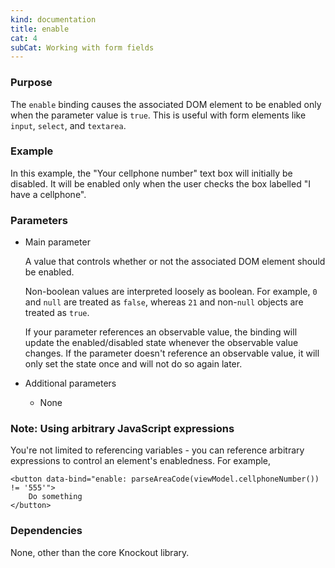 ```yaml
---
kind: documentation
title: enable
cat: 4
subCat: Working with form fields
---
```


### Purpose
The `enable` binding causes the associated DOM element to be enabled only when the parameter value is `true`. This is useful with form elements like `input`, `select`, and `textarea`.

### Example

<live-example params='id: "enable-binding"'></live-example>

In this example, the "Your cellphone number" text box will initially be disabled. It will be enabled only when the user checks the box labelled "I have a cellphone".

### Parameters

 * Main parameter

   A value that controls whether or not the associated DOM element should be enabled.

   Non-boolean values are interpreted loosely as boolean. For example, `0` and `null` are treated as `false`, whereas `21` and non-`null` objects are treated as `true`.

   If your parameter references an observable value, the binding will update the enabled/disabled state whenever the observable value changes. If the parameter doesn't reference an observable value, it will only set the state once and will not do so again later.

 * Additional parameters

   * None

### Note: Using arbitrary JavaScript expressions

You're not limited to referencing variables - you can reference arbitrary expressions to control an element's enabledness. For example,

    <button data-bind="enable: parseAreaCode(viewModel.cellphoneNumber()) != '555'">
        Do something
    </button>

### Dependencies

None, other than the core Knockout library.
